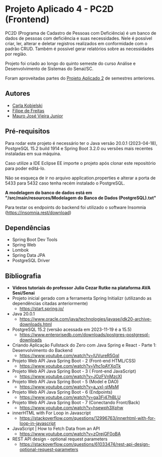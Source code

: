 # Projeto Aplicado 4 - PC2D (Frontend)
PC2D (Programa de Cadastro de Pessoas com Deficiência) é um banco de dados de pessoas com deficiência e suas necessidades.
Nele é possível criar, ler, alterar e deletar registros realizados em conformidade com o padrão CRUD. Também é possível
gerar relatórios sobre as necessidades por região.

Projeto foi criado ao longo do quinto semeste do curso Análise e Desenvolvimento de Sistemas do Senai/SC.

Foram aproveitadas partes do [Projeto Aplicado 2](https://github.com/MauroJoseVieiraJr/Projeto-Final)</a> de semestres anteriores.

## Autores
- [Carla Kobielski](https://github.com/CarlaKobielski)
- [Filipe de Freitas](https://github.com/Filipedefreitas)
- [Mauro José Vieira Junior](https://github.com/MauroJoseVieiraJr)

## Pré-requisitos
Para rodar este projeto é necessário ter o Java versão 20.0.1 (2023-04-18), PostgreSQL 15.2 build 1914 e Spring Boot 3.2.0 ou versões mais recentes instaladas em sua máquina.

Caso utilize a IDE Eclipse EE importe o projeto após clonar este repositório para poder editá-lo.

Não se esqueça de ir no arquivo application.properties e alterar a porta de 5433 para 5432 caso tenha recém instalado o PostgreSQL.

**A modelagem do banco de dados está em "/src/main/resources/Modelagem do Banco de Dados (PostgreSQL).txt"**

Para testar os endpoints do backend foi utilizado o software Insomnia (https://insomnia.rest/download)

## Dependências
- Spring Boot Dev Tools
- Spring Web
- Lombok
- Spring Data JPA
- PostgreSQL Driver

## Bibliografia
- **Vídeos tutoriais do professor Julio Cezar Rutke na plataforma AVA Sesi/Senai**
- Projeto inicial gerado com a ferramenta Spring Initializr (utilizando as dependências citadas anteriormente)
	- https://start.spring.io/
- Java 20.0.1
	- https://www.oracle.com/java/technologies/javase/jdk20-archive-downloads.html
- PostgreSQL 15.2 (versão acessada em 2023-11-19 é a 15.5)
	- https://www.enterprisedb.com/downloads/postgres-postgresql-downloads
- Criando Aplicação Fullstack do Zero com Java Spring e React - Parte 1: Desenvolvimento do Backend
	- https://www.youtube.com/watch?v=lUVureR5GqI
- Projeto Web API Java Spring Boot - 2 (Front-end HTML/CSS)
	- https://www.youtube.com/watch?v=Vhc1oAYXqTk
- Projeto Web API Java Spring Boot - 3 ( Front-end JavaScript)
	- https://www.youtube.com/watch?v=JOzFVnMzcXI
- Projeto Web API Java Spring Boot - 5 (Model e DAO)
	- https://www.youtube.com/watch?v=a_yxI-stMsM
- Projeto Web API Java Spring Boot - 6 (Endpoints)
	- https://www.youtube.com/watch?v=ga3Fj47hBLU
- Projeto Web API Java Spring Boot - 7 (Conectando Front/Back)
	- https://www.youtube.com/watch?v=hsewph3Xphw
- innerHTML with For Loop in Javascript
	- https://stackoverflow.com/questions/12996763/innerhtml-with-for-loop-in-javascript
- JavaScript | How to Fetch Data from an API
	- https://www.youtube.com/watch?v=zOrejGF0oBA
- REST API design - optional request parameters
	- https://stackoverflow.com/questions/61033474/rest-api-design-optional-request-parameters